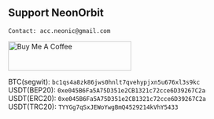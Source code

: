 ## Support NeonOrbit

`Contact: acc.neonic@gmail.com`  

<a href="https://www.buymeacoffee.com/neonorbit" target="_blank"><img src="https://cdn.buymeacoffee.com/buttons/v2/default-violet.png" alt="Buy Me A Coffee" style="height: 60px !important;width: 250px !important;" ></a>

BTC(segwit): `bc1qs4a8zk86jws0hnlt7qvehypjxn5u676xl3s9kc`  
USDT(BEP20): `0xe045B6Fa5A75D351e2CB1321c72cce6D39267C2a`  
USDT(ERC20): `0xe045B6Fa5A75D351e2CB1321c72cce6D39267C2a`  
USDT(TRC20): `TYYGg7qSxJEWoYwgBmQ4529214kVhY5433`  
